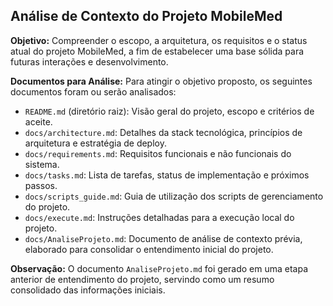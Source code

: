 ## Análise de Contexto do Projeto MobileMed

**Objetivo:**
Compreender o escopo, a arquitetura, os requisitos e o status atual do projeto MobileMed, a fim de estabelecer uma base sólida para futuras interações e desenvolvimento.

**Documentos para Análise:**
Para atingir o objetivo proposto, os seguintes documentos foram ou serão analisados:

*   `README.md` (diretório raiz): Visão geral do projeto, escopo e critérios de aceite.
*   `docs/architecture.md`: Detalhes da stack tecnológica, princípios de arquitetura e estratégia de deploy.
*   `docs/requirements.md`: Requisitos funcionais e não funcionais do sistema.
*   `docs/tasks.md`: Lista de tarefas, status de implementação e próximos passos.
*   `docs/scripts_guide.md`: Guia de utilização dos scripts de gerenciamento do projeto.
*   `docs/execute.md`: Instruções detalhadas para a execução local do projeto.
*   `docs/AnaliseProjeto.md`: Documento de análise de contexto prévia, elaborado para consolidar o entendimento inicial do projeto.

**Observação:** O documento `AnaliseProjeto.md` foi gerado em uma etapa anterior de entendimento do projeto, servindo como um resumo consolidado das informações iniciais.